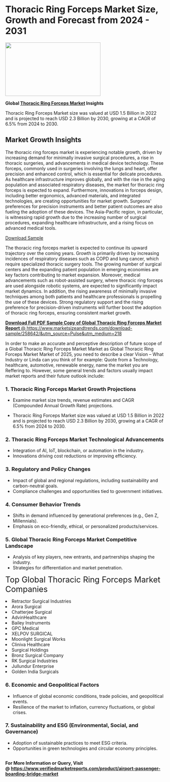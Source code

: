 <H1>Thoracic Ring Forceps Market Size, Growth and Forecast from 2024 - 2031</H1><img class="aligncenter size-medium wp-image-584254" src="https://thirdeyenews.in/wp-content/uploads/2024/09/Global-Market-Research-300x168.jpeg" alt="" width="300" height="168" /><p><strong>Global&nbsp;<a href="https://www.marketsizeandtrends.com/download-sample/258642/&amp;utm_source=Pulse&amp;utm_medium=218">Thoracic Ring Forceps Market</a> Insights</strong></p><p>Thoracic Ring Forceps Market size was valued at USD 1.5 Billion in 2022 and is projected to reach USD 2.3 Billion by 2030, growing at a CAGR of 6.5% from 2024 to 2030.</p><p><h2>Market Growth Insights</h2> <p>The thoracic ring forceps market is experiencing notable growth, driven by increasing demand for minimally invasive surgical procedures, a rise in thoracic surgeries, and advancements in medical device technology. These forceps, commonly used in surgeries involving the lungs and heart, offer precision and enhanced control, which is essential for delicate procedures. As healthcare infrastructure improves globally, and with the rise in the aging population and associated respiratory diseases, the market for thoracic ring forceps is expected to expand. Furthermore, innovations in forceps design, including better ergonomics, advanced materials, and integrated technologies, are creating opportunities for market growth. Surgeons' preferences for precision instruments and better patient outcomes are also fueling the adoption of these devices. The Asia-Pacific region, in particular, is witnessing rapid growth due to the increasing number of surgical procedures, expanding healthcare infrastructure, and a rising focus on advanced medical tools.</p> <p><a href="#">Download Sample</a></p> <p>The thoracic ring forceps market is expected to continue its upward trajectory over the coming years. Growth is primarily driven by increasing incidences of respiratory diseases such as COPD and lung cancer, which require specialized thoracic surgery tools. The growing number of surgical centers and the expanding patient population in emerging economies are key factors contributing to market expansion. Moreover, medical advancements such as robot-assisted surgery, where thoracic ring forceps are used alongside robotic systems, are expected to significantly impact market dynamics. In addition, the rising awareness of minimally invasive techniques among both patients and healthcare professionals is propelling the use of these devices. Strong regulatory support and the rising preference for precision-driven instruments will further boost the adoption of thoracic ring forceps, ensuring consistent market growth. <p><a href="#"></p><p><span class=""><strong>Download Full PDF Sample Copy of Global Thoracic Ring Forceps Market Report</strong> @ <a href="https://www.marketsizeandtrends.com/download-sample/258642/&amp;utm_source=Pulse&amp;utm_medium=218" target="_blank">https://www.marketsizeandtrends.com/download-sample/258642/&amp;utm_source=Pulse&amp;utm_medium=218</a></span></p><p>In order to make an accurate and perceptive description of future scope of a Global&nbsp;Thoracic Ring Forceps Market Market as Global&nbsp;Thoracic Ring Forceps Market Market of 2025, you need to describe a clear Vision &ndash; What Industry or Linda can you think of for example: Quote from a Technology, healthcare, automotive, renewable energy, name the market you are Reffering to. However, some general trends and factors usually impact market reports and their future outlook include:</p><h3>1.&nbsp;<strong>Thoracic Ring Forceps Market Growth Projections</strong></h3><ul><li>Examine market size trends, revenue estimates and CAGR (Compounded Annual Growth Rate) projections.</li><li><p>Thoracic Ring Forceps Market size was valued at USD 1.5 Billion in 2022 and is projected to reach USD 2.3 Billion by 2030, growing at a CAGR of 6.5% from 2024 to 2030.</p></li></ul><h3>2.&nbsp;<strong>Thoracic Ring Forceps Market Technological Advancements</strong></h3><ul><li>Integration of AI, IoT, blockchain, or automation in the industry.</li><li>Innovations driving cost reductions or improving efficiency.</li></ul><h3>3.&nbsp;<strong>Regulatory and Policy Changes</strong></h3><ul><li>Impact of global and regional regulations, including sustainability and carbon-neutral goals.</li><li>Compliance challenges and opportunities tied to government initiatives.</li></ul><h3>4.&nbsp;<strong>Consumer Behavior Trends</strong></h3><ul><li>Shifts in demand influenced by generational preferences (e.g., Gen Z, Millennials).</li><li>Emphasis on eco-friendly, ethical, or personalized products/services.</li></ul><h3>5.&nbsp;<strong>Global Thoracic Ring Forceps Market Competitive Landscape</strong></h3><ul><li>Analysis of key players, new entrants, and partnerships shaping the industry.</li><li>Strategies for differentiation and market penetration.</li></ul><p data-pm-slice="1 1 []"><span style="color: inherit; font-family: inherit; font-size: 25px;">Top Global Thoracic Ring Forceps Market Companies</span></p><div class="" data-test-id=""><p><li>Retractor Surgical Industries</li><li> Arora Surgical</li><li> Chatterjee Surgical</li><li> AdvinHealthcare</li><li> Bailey Instruments</li><li> GPC Medical</li><li> XELPOV SURGICAL</li><li> Moonlight Surgical Works</li><li> Cliniva Healthcare</li><li> Surgical Holdings</li><li> Bronz Surgical Company</li><li> RK Surgical Industries</li><li> Jullundur Enterprise</li><li> Golden India Surgicals</li></p></div><h3>6.&nbsp;<strong>Economic and Geopolitical Factors</strong></h3><ul><li>Influence of global economic conditions, trade policies, and geopolitical events.</li><li>Resilience of the market to inflation, currency fluctuations, or global crises.</li></ul><h3>7.&nbsp;<strong>Sustainability and ESG (Environmental, Social, and Governance)</strong></h3><ul><li>Adoption of sustainable practices to meet ESG criteria.</li><li>Opportunities in green technologies and circular economy principles.</li></ul><h2><strong style="font-size: 14px;">For More Information or Query, Visit @&nbsp;</strong><a style="background-color: #ffffff; font-size: 14px;" href="https://www.marketsizeandtrends.com/report/thoracic-ring-forceps-market/" target="_blank">https://www.verifiedmarketreports.com/product/airport-passenger-boarding-bridge-market</a></h2>
